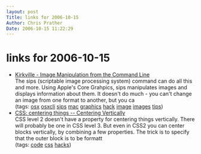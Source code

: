 ```yaml
---
layout: post
Title: links for 2006-10-15  
Author: Chris Prather
Date: 2006-10-15 11:22:29
---
```


# links for 2006-10-15
<ul class="delicious">
	<li>
		<div class="delicious-link"><a href="http://www.mcelhearn.com/article.php?story=20040924085258924">Kirkville - Image Manipulation from the Command Line</a></div>
		<div class="delicious-extended">The sips (scriptable image processing system) command can do all this and more. Using Apple's Core Grahpics, sips manipulates images and displays information about them. It doesn't do much - you can't change an image from one format to another, but you ca</div>
		<div class="delicious-tags">(tags: <a href="http://del.icio.us/perigrin/osx">osx</a> <a href="http://del.icio.us/perigrin/osxcli">osxcli</a> <a href="http://del.icio.us/perigrin/sips">sips</a> <a href="http://del.icio.us/perigrin/mac">mac</a> <a href="http://del.icio.us/perigrin/graphics">graphics</a> <a href="http://del.icio.us/perigrin/hack">hack</a> <a href="http://del.icio.us/perigrin/image">image</a> <a href="http://del.icio.us/perigrin/images">images</a> <a href="http://del.icio.us/perigrin/tips">tips</a>)</div>
	</li>
	<li>
		<div class="delicious-link"><a href="http://www.w3.org/Style/Examples/007/center.html#vertical">CSS: centering things -- Centering Vertically</a></div>
		<div class="delicious-extended">CSS level 2 doesn't have a property for centering things vertically. There will probably be one in CSS level 3. But even in CSS2 you can center blocks vertically, by combining a few properties. The trick is to specify that the outer block is to be formatt</div>
		<div class="delicious-tags">(tags: <a href="http://del.icio.us/perigrin/code">code</a> <a href="http://del.icio.us/perigrin/css">css</a> <a href="http://del.icio.us/perigrin/hacks">hacks</a>)</div>
	</li>
</ul>

